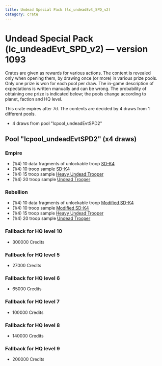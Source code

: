 ```yaml
---
title: Undead Special Pack (lc_undeadEvt_SPD_v2)
category: crate
---
```


# Undead Special Pack (lc_undeadEvt_SPD_v2) — version 1093

Crates are given as rewards for various actions. The content is revealed only when opening them, by drawing once (or more) in various prize pools. Only one prize is won for each pool per draw. The in-game description of expectations is written manually and can be wrong. The probability of obtaining one prize is indicated below; the pools change according to planet, faction and HQ level.

This crate expires after 7d. The contents are decided by 4 draws from 1 different pools.
  * 4 draws from pool "lcpool_undeadEvtSPD2"

## Pool "lcpool_undeadEvtSPD2" (x4 draws)

### Empire

  * (1/4) 10 data fragments of unlockable troop [SD-K4](HeroEmpireSpiderDroid)
  * (1/4) 10 troop sample [SD-K4](HeroEmpireSpiderDroid)
  * (1/4) 15 troop sample [Heavy Undead Trooper](EmpireHeavyStormDeath)
  * (1/4) 20 troop sample [Undead Trooper](EmpireStormDeath)

### Rebellion

  * (1/4) 10 data fragments of unlockable troop [Modified SD-K4](HeroRebelSpiderDroid)
  * (1/4) 10 troop sample [Modified SD-K4](HeroRebelSpiderDroid)
  * (1/4) 15 troop sample [Heavy Undead Trooper](RebelHeavyStormDeath)
  * (1/4) 20 troop sample [Undead Trooper](RebelStormDeath)

### Fallback for HQ level 10

  * 300000 Credits

### Fallback for HQ level 5

  * 27000 Credits

### Fallback for HQ level 6

  * 65000 Credits

### Fallback for HQ level 7

  * 100000 Credits

### Fallback for HQ level 8

  * 140000 Credits

### Fallback for HQ level 9

  * 200000 Credits